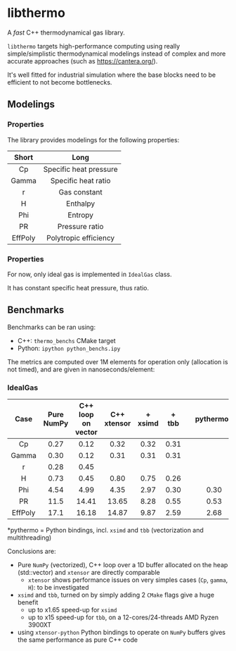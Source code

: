 # libthermo

A *fast* C++ thermodynamical gas library.

`libthermo` targets high-performance computing using really simple/simplistic thermodynamical modelings instead of complex and more accurate approaches (such as https://cantera.org/).

It's well fitted for industrial simulation where the base blocks need to be efficient to not become bottlenecks.

## Modelings

### Properties

The library provides modelings for the following properties:

|  Short  |          Long          |
|:-------:|:----------------------:|
|   Cp    | Specific heat pressure |
|  Gamma  |  Specific heat ratio   |
|    r    |      Gas constant      |
|    H    |        Enthalpy        |
|   Phi   |        Entropy         |
|   PR    |     Pressure ratio     |
| EffPoly |  Polytropic efficiency |

### Properties

For now, only ideal gas is implemented in `IdealGas` class.

It has constant specific heat pressure, thus ratio.


## Benchmarks

Benchmarks can be ran using:
- C++: `thermo_benchs` CMake target
- Python: `ipython python_benchs.ipy`

The metrics are computed over 1M elements for operation only (allocation is not timed), and are given in nanoseconds/element:

### IdealGas

|  Case  | Pure NumPy  | C++ loop on vector | C++ xtensor  | + xsimd  | + tbb |  | pythermo* |
|:------:|:-----------:|:------------------:|:------------:|:--------:|:-----:|--|:---------:|
|   Cp   |     0.27    |      0.12          |    0.32      |   0.32   | 0.31  |  |           |
| Gamma  |     0.30    |      0.12          |    0.31      |   0.31   | 0.31  |  |           |
|   r    |     0.28    |      0.45          |              |          |       |  |           |
|   H    |     0.73    |      0.45          |    0.80      |   0.75   | 0.26  |  |           |
|  Phi   |     4.54    |      4.99          |    4.35      |   2.97   | 0.30  |  |  0.30     |
|   PR   |     11.5    |      14.41         |    13.65     |   8.28   | 0.55  |  |  0.53     |
|EffPoly |     17.1    |      16.18         |    14.87     |   9.87   | 2.59  |  |  2.68     |

*pythermo = Python bindings, incl. `xsimd` and `tbb` (vectorization and multithreading)

Conclusions are:
- Pure `NumPy` (vectorized), C++ loop over a 1D buffer allocated on the heap (std::vector) and `xtensor` are directly comparable
  - `xtensor` shows performance issues on very simples cases (`Cp`, `gamma`, `H`): to be investigated
- `xsimd` and `tbb`, turned on by simply adding 2 `CMake` flags give a huge benefit
  - up to x1.65 speed-up for `xsimd`
  - up to x15 speed-up for `tbb`, on a 12-cores/24-threads AMD Ryzen 3900XT
- using `xtensor-python` Python bindings to operate on `NumPy` buffers gives the same performance as pure C++ code
